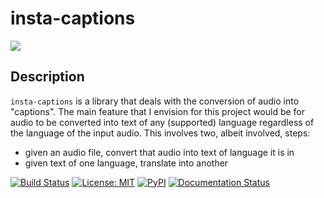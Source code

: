 # insta-captions

[![](https://img.shields.io/badge/project-link-green)](https://github.com/DavidCendejas/insta-captions)

## Description

`insta-captions` is a library that deals with the conversion of audio into "captions". The main feature that I envision for this project would be for audio to be converted into text of any (supported) language regardless of the language of the input audio. This involves two, albeit involved, steps:

- given an audio file, convert that audio into text of language it is in
- given text of one language, translate into another

[![Build Status](https://github.com/DavidCendejas/insta-captions/actions/workflows/build.yml/badge.svg?branch=main)](https://github.com/DavidCendejas/insta-captions/actions/workflows/build.yml)
[![License: MIT](https://img.shields.io/badge/License-MIT-yellow.svg)](https://opensource.org/licenses/MIT)
[![PyPI](https://img.shields.io/pypi/v/insta-captions)](https://pypi.org/project/insta-captions/)
[![Documentation Status](https://readthedocs.org/projects/insta-captions/badge/?version=latest)](https://insta-captions.readthedocs.io/en/latest/?badge=latest)
